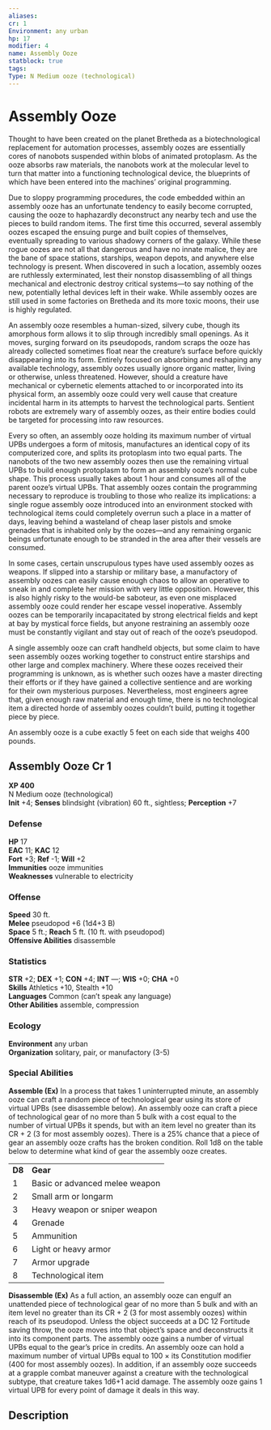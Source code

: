 ```yaml
---
aliases: 
cr: 1
Environment: any urban  
hp: 17
modifier: 4
name: Assembly Ooze
statblock: true
tags: 
Type: N Medium ooze (technological)  
---
```


# Assembly Ooze

Thought to have been created on the planet Bretheda as a biotechnological replacement for automation processes, assembly oozes are essentially cores of nanobots suspended within blobs of animated protoplasm. As the ooze absorbs raw materials, the nanobots work at the molecular level to turn that matter into a functioning technological device, the blueprints of which have been entered into the machines’ original programming.

Due to sloppy programming procedures, the code embedded within an assembly ooze has an unfortunate tendency to easily become corrupted, causing the ooze to haphazardly deconstruct any nearby tech and use the pieces to build random items. The first time this occurred, several assembly oozes escaped the ensuing purge and built copies of themselves, eventually spreading to various shadowy corners of the galaxy. While these rogue oozes are not all that dangerous and have no innate malice, they are the bane of space stations, starships, weapon depots, and anywhere else technology is present. When discovered in such a location, assembly oozes are ruthlessly exterminated, lest their nonstop disassembling of all things mechanical and electronic destroy critical systems—to say nothing of the new, potentially lethal devices left in their wake. While assembly oozes are still used in some factories on Bretheda and its more toxic moons, their use is highly regulated.

An assembly ooze resembles a human-sized, silvery cube, though its amorphous form allows it to slip through incredibly small openings. As it moves, surging forward on its pseudopods, random scraps the ooze has already collected sometimes float near the creature’s surface before quickly disappearing into its form. Entirely focused on absorbing and reshaping any available technology, assembly oozes usually ignore organic matter, living or otherwise, unless threatened. However, should a creature have mechanical or cybernetic elements attached to or incorporated into its physical form, an assembly ooze could very well cause that creature incidental harm in its attempts to harvest the technological parts. Sentient robots are extremely wary of assembly oozes, as their entire bodies could be targeted for processing into raw resources.

Every so often, an assembly ooze holding its maximum number of virtual UPBs undergoes a form of mitosis, manufactures an identical copy of its computerized core, and splits its protoplasm into two equal parts. The nanobots of the two new assembly oozes then use the remaining virtual UPBs to build enough protoplasm to form an assembly ooze’s normal cube shape. This process usually takes about 1 hour and consumes all of the parent ooze’s virtual UPBs. That assembly oozes contain the programming necessary to reproduce is troubling to those who realize its implications: a single rogue assembly ooze introduced into an environment stocked with technological items could completely overrun such a place in a matter of days, leaving behind a wasteland of cheap laser pistols and smoke grenades that is inhabited only by the oozes—and any remaining organic beings unfortunate enough to be stranded in the area after their vessels are consumed.

In some cases, certain unscrupulous types have used assembly oozes as weapons. If slipped into a starship or military base, a manufactory of assembly oozes can easily cause enough chaos to allow an operative to sneak in and complete her mission with very little opposition. However, this is also highly risky to the would-be saboteur, as even one misplaced assembly ooze could render her escape vessel inoperative. Assembly oozes can be temporarily incapacitated by strong electrical fields and kept at bay by mystical force fields, but anyone restraining an assembly ooze must be constantly vigilant and stay out of reach of the ooze’s pseudopod.

A single assembly ooze can craft handheld objects, but some claim to have seen assembly oozes working together to construct entire starships and other large and complex machinery. Where these oozes received their programming is unknown, as is whether such oozes have a master directing their efforts or if they have gained a collective sentience and are working for their own mysterious purposes. Nevertheless, most engineers agree that, given enough raw material and enough time, there is no technological item a directed horde of assembly oozes couldn’t build, putting it together piece by piece.

An assembly ooze is a cube exactly 5 feet on each side that weighs 400 pounds.

## Assembly Ooze Cr 1

**XP 400**  
N Medium ooze (technological)  
**Init** +4; **Senses** blindsight (vibration) 60 ft., sightless; **Perception** +7  

### Defense

**HP** 17  
**EAC** 11; **KAC** 12  
**Fort** +3; **Ref** -1; **Will** +2  
**Immunities** ooze immunities  
**Weaknesses** vulnerable to electricity

### Offense

**Speed** 30 ft.  
**Melee** pseudopod +6 (1d4+3 B)  
**Space** 5 ft.; **Reach** 5 ft. (10 ft. with pseudopod)  
**Offensive Abilities** disassemble

### Statistics

**STR** +2; **DEX** +1; **CON** +4; **INT** —; **WIS** +0; **CHA** +0  
**Skills** Athletics +10, Stealth +10  
**Languages** Common (can’t speak any language)  
**Other Abilities** assemble, compression

### Ecology

**Environment** any urban  
**Organization** solitary, pair, or manufactory (3-5)

### Special Abilities

**Assemble (Ex)** In a process that takes 1 uninterrupted minute, an assembly ooze can craft a random piece of technological gear using its store of virtual UPBs (see disassemble below). An assembly ooze can craft a piece of technological gear of no more than 5 bulk with a cost equal to the number of virtual UPBs it spends, but with an item level no greater than its CR + 2 (3 for most assembly oozes). There is a 25% chance that a piece of gear an assembly ooze crafts has the broken condition. Roll 1d8 on the table below to determine what kind of gear the assembly ooze creates.

<table><tbody><tr><td><b>D8</b></td><td><b>Gear</b></td></tr><tr><td>1</td><td>Basic or advanced melee weapon</td></tr><tr><td>2</td><td>Small arm or longarm</td></tr><tr><td>3</td><td>Heavy weapon or sniper weapon</td></tr><tr><td>4</td><td>Grenade</td></tr><tr><td>5</td><td>Ammunition</td></tr><tr><td>6</td><td>Light or heavy armor</td></tr><tr><td>7</td><td>Armor upgrade</td></tr><tr><td>8</td><td>Technological item</td></tr></tbody></table>

  
**Disassemble (Ex)** As a full action, an assembly ooze can engulf an unattended piece of technological gear of no more than 5 bulk and with an item level no greater than its CR + 2 (3 for most assembly oozes) within reach of its pseudopod. Unless the object succeeds at a DC 12 Fortitude saving throw, the ooze moves into that object’s space and deconstructs it into its component parts. The assembly ooze gains a number of virtual UPBs equal to the gear’s price in credits. An assembly ooze can hold a maximum number of virtual UPBs equal to 100 × its Constitution modifier (400 for most assembly oozes). In addition, if an assembly ooze succeeds at a grapple combat maneuver against a creature with the technological subtype, that creature takes 1d6+1 acid damage. The assembly ooze gains 1 virtual UPB for every point of damage it deals in this way.

## Description